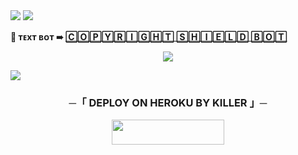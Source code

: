 
 
<img src="https://user-images.githubusercontent.com/73097560/115834477-dbab4500-a447-11eb-908a-139a6edaec5c.gif"> 
 <img src="https://readme-typing-svg.herokuapp.com?color=FF00FF&width=420&lines=💈+🄲🄾🄿🅈🅁🄸🄶🄷🅃+🅂🄷🄸🄴🄻🄳+🄱🄾🅃+💈">


**💮 ᴛᴇxᴛ ʙᴏᴛ ➠ [ 🄲🄾🄿🅈🅁🄸🄶🄷🅃 🅂🄷🄸🄴🄻🄳 🄱🄾🅃 ](https://t.me/KILLER_OP_12)**


</h2>
<p align="center">
  <img src="https://telegra.ph/file/feb8ec9cd6194018ccc4c.jpg">
</p>

 <img src="https://readme-typing-svg.herokuapp.com?color=FF00FF&width=420&lines=💌+🄳🄴🄿🄻🄾🅈+🄾🄽+🄷🄴🅁🄾🄺🅄+🄽🄾🅆+💌">


<h3 align="center">
    ─「 DEPLOY ON HEROKU BY KILLER 」─
</h3>

<p align="center"><a href="https://dashboard.heroku.com/new?template=https://github.com/killerop12/COPYRIGHT_KILLER.git-"> <img src="https://img.shields.io/badge/Deploy%20On%20Heroku-C0C0C0?style=for-the-badge&logo=heroku" width="180" height="40"/></a></p>


